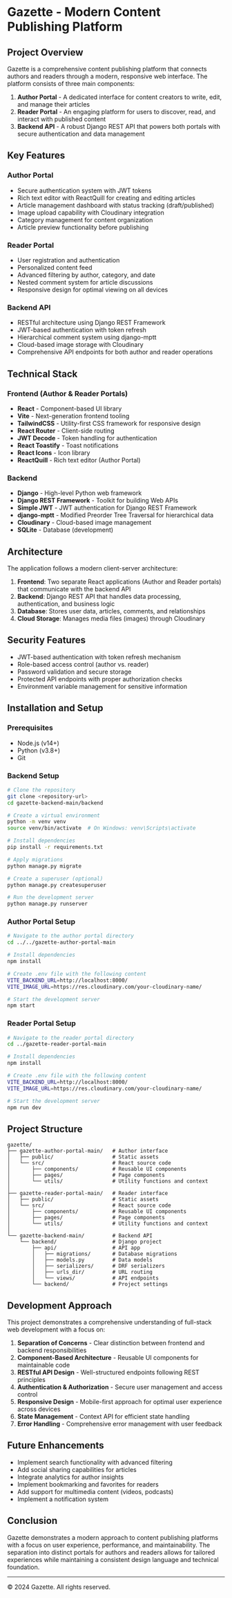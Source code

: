 # Gazette - Modern Content Publishing Platform

## Project Overview

Gazette is a comprehensive content publishing platform that connects authors and readers through a modern, responsive web interface. The platform consists of three main components:

1. **Author Portal** - A dedicated interface for content creators to write, edit, and manage their articles
2. **Reader Portal** - An engaging platform for users to discover, read, and interact with published content
3. **Backend API** - A robust Django REST API that powers both portals with secure authentication and data management

## Key Features

### Author Portal
- Secure authentication system with JWT tokens
- Rich text editor with ReactQuill for creating and editing articles
- Article management dashboard with status tracking (draft/published)
- Image upload capability with Cloudinary integration
- Category management for content organization
- Article preview functionality before publishing

### Reader Portal
- User registration and authentication
- Personalized content feed
- Advanced filtering by author, category, and date
- Nested comment system for article discussions
- Responsive design for optimal viewing on all devices

### Backend API
- RESTful architecture using Django REST Framework
- JWT-based authentication with token refresh
- Hierarchical comment system using django-mptt
- Cloud-based image storage with Cloudinary
- Comprehensive API endpoints for both author and reader operations

## Technical Stack

### Frontend (Author & Reader Portals)
- **React** - Component-based UI library
- **Vite** - Next-generation frontend tooling
- **TailwindCSS** - Utility-first CSS framework for responsive design
- **React Router** - Client-side routing
- **JWT Decode** - Token handling for authentication
- **React Toastify** - Toast notifications
- **React Icons** - Icon library
- **ReactQuill** - Rich text editor (Author Portal)

### Backend
- **Django** - High-level Python web framework
- **Django REST Framework** - Toolkit for building Web APIs
- **Simple JWT** - JWT authentication for Django REST Framework
- **django-mptt** - Modified Preorder Tree Traversal for hierarchical data
- **Cloudinary** - Cloud-based image management
- **SQLite** - Database (development)

## Architecture

The application follows a modern client-server architecture:

1. **Frontend**: Two separate React applications (Author and Reader portals) that communicate with the backend API
2. **Backend**: Django REST API that handles data processing, authentication, and business logic
3. **Database**: Stores user data, articles, comments, and relationships
4. **Cloud Storage**: Manages media files (images) through Cloudinary

## Security Features

- JWT-based authentication with token refresh mechanism
- Role-based access control (author vs. reader)
- Password validation and secure storage
- Protected API endpoints with proper authorization checks
- Environment variable management for sensitive information

## Installation and Setup

### Prerequisites
- Node.js (v14+)
- Python (v3.8+)
- Git

### Backend Setup

```bash
# Clone the repository
git clone <repository-url>
cd gazette-backend-main/backend

# Create a virtual environment
python -m venv venv
source venv/bin/activate  # On Windows: venv\Scripts\activate

# Install dependencies
pip install -r requirements.txt

# Apply migrations
python manage.py migrate

# Create a superuser (optional)
python manage.py createsuperuser

# Run the development server
python manage.py runserver
```

### Author Portal Setup

```bash
# Navigate to the author portal directory
cd ../../gazette-author-portal-main

# Install dependencies
npm install

# Create .env file with the following content
VITE_BACKEND_URL=http://localhost:8000/
VITE_IMAGE_URL=https://res.cloudinary.com/your-cloudinary-name/

# Start the development server
npm start
```

### Reader Portal Setup

```bash
# Navigate to the reader portal directory
cd ../gazette-reader-portal-main

# Install dependencies
npm install

# Create .env file with the following content
VITE_BACKEND_URL=http://localhost:8000/
VITE_IMAGE_URL=https://res.cloudinary.com/your-cloudinary-name/

# Start the development server
npm run dev
```

## Project Structure

```
gazette/
├── gazette-author-portal-main/   # Author interface
│   ├── public/                   # Static assets
│   └── src/                      # React source code
│       ├── components/           # Reusable UI components
│       ├── pages/                # Page components
│       └── utils/                # Utility functions and context
│
├── gazette-reader-portal-main/   # Reader interface
│   ├── public/                   # Static assets
│   └── src/                      # React source code
│       ├── components/           # Reusable UI components
│       ├── pages/                # Page components
│       └── utils/                # Utility functions and context
│
└── gazette-backend-main/         # Backend API
    └── backend/                  # Django project
        ├── api/                  # API app
        │   ├── migrations/       # Database migrations
        │   ├── models.py         # Data models
        │   ├── serializers/      # DRF serializers
        │   ├── urls_dir/         # URL routing
        │   └── views/            # API endpoints
        └── backend/              # Project settings
```

## Development Approach

This project demonstrates a comprehensive understanding of full-stack web development with a focus on:

1. **Separation of Concerns** - Clear distinction between frontend and backend responsibilities
2. **Component-Based Architecture** - Reusable UI components for maintainable code
3. **RESTful API Design** - Well-structured endpoints following REST principles
4. **Authentication & Authorization** - Secure user management and access control
5. **Responsive Design** - Mobile-first approach for optimal user experience across devices
6. **State Management** - Context API for efficient state handling
7. **Error Handling** - Comprehensive error management with user feedback

## Future Enhancements

- Implement search functionality with advanced filtering
- Add social sharing capabilities for articles
- Integrate analytics for author insights
- Implement bookmarking and favorites for readers
- Add support for multimedia content (videos, podcasts)
- Implement a notification system

## Conclusion

Gazette demonstrates a modern approach to content publishing platforms with a focus on user experience, performance, and maintainability. The separation into distinct portals for authors and readers allows for tailored experiences while maintaining a consistent design language and technical foundation.

---

© 2024 Gazette. All rights reserved.